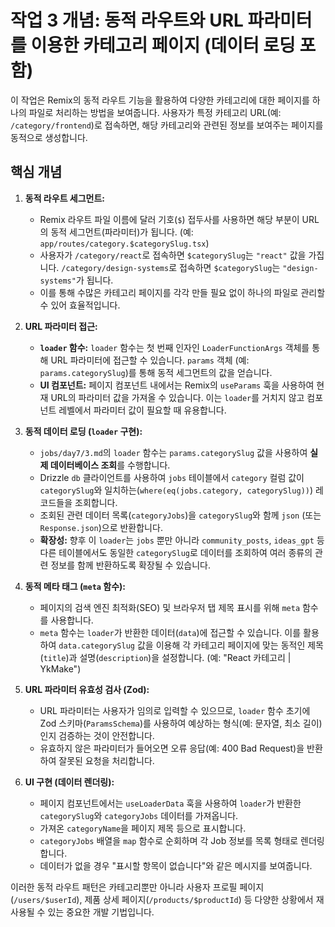 # 작업 3 개념: 동적 라우트와 URL 파라미터를 이용한 카테고리 페이지 (데이터 로딩 포함)

이 작업은 Remix의 동적 라우트 기능을 활용하여 다양한 카테고리에 대한 페이지를 하나의 파일로 처리하는 방법을 보여줍니다. 사용자가 특정 카테고리 URL(예: `/category/frontend`)로 접속하면, 해당 카테고리와 관련된 정보를 보여주는 페이지를 동적으로 생성합니다.

## 핵심 개념

1.  **동적 라우트 세그먼트:**
    *   Remix 라우트 파일 이름에 달러 기호(`$`) 접두사를 사용하면 해당 부분이 URL의 동적 세그먼트(파라미터)가 됩니다. (예: `app/routes/category.$categorySlug.tsx`)
    *   사용자가 `/category/react`로 접속하면 `$categorySlug`는 `"react"` 값을 가집니다. `/category/design-systems`로 접속하면 `$categorySlug`는 `"design-systems"`가 됩니다.
    *   이를 통해 수많은 카테고리 페이지를 각각 만들 필요 없이 하나의 파일로 관리할 수 있어 효율적입니다.

2.  **URL 파라미터 접근:**
    *   **`loader` 함수:** `loader` 함수는 첫 번째 인자인 `LoaderFunctionArgs` 객체를 통해 URL 파라미터에 접근할 수 있습니다. `params` 객체 (예: `params.categorySlug`)를 통해 동적 세그먼트의 값을 얻습니다.
    *   **UI 컴포넌트:** 페이지 컴포넌트 내에서는 Remix의 `useParams` 훅을 사용하여 현재 URL의 파라미터 값을 가져올 수 있습니다. 이는 `loader`를 거치지 않고 컴포넌트 레벨에서 파라미터 값이 필요할 때 유용합니다.

3.  **동적 데이터 로딩 (`loader` 구현):**
    *   `jobs/day7/3.md`의 `loader` 함수는 `params.categorySlug` 값을 사용하여 **실제 데이터베이스 조회**를 수행합니다.
    *   Drizzle `db` 클라이언트를 사용하여 `jobs` 테이블에서 `category` 컬럼 값이 `categorySlug`와 일치하는(`where(eq(jobs.category, categorySlug))`) 레코드들을 조회합니다.
    *   조회된 관련 데이터 목록(`categoryJobs`)을 `categorySlug`와 함께 `json` (또는 `Response.json`)으로 반환합니다.
    *   **확장성:** 향후 이 `loader`는 `jobs` 뿐만 아니라 `community_posts`, `ideas_gpt` 등 다른 테이블에서도 동일한 `categorySlug`로 데이터를 조회하여 여러 종류의 관련 정보를 함께 반환하도록 확장될 수 있습니다.

4.  **동적 메타 태그 (`meta` 함수):**
    *   페이지의 검색 엔진 최적화(SEO) 및 브라우저 탭 제목 표시를 위해 `meta` 함수를 사용합니다.
    *   `meta` 함수는 `loader`가 반환한 데이터(`data`)에 접근할 수 있습니다. 이를 활용하여 `data.categorySlug` 값을 이용해 각 카테고리 페이지에 맞는 동적인 제목(`title`)과 설명(`description`)을 설정합니다. (예: "React 카테고리 | YkMake")

5.  **URL 파라미터 유효성 검사 (Zod):**
    *   URL 파라미터는 사용자가 임의로 입력할 수 있으므로, `loader` 함수 초기에 Zod 스키마(`ParamsSchema`)를 사용하여 예상하는 형식(예: 문자열, 최소 길이)인지 검증하는 것이 안전합니다.
    *   유효하지 않은 파라미터가 들어오면 오류 응답(예: 400 Bad Request)을 반환하여 잘못된 요청을 처리합니다.

6.  **UI 구현 (데이터 렌더링):**
    *   페이지 컴포넌트에서는 `useLoaderData` 훅을 사용하여 `loader`가 반환한 `categorySlug`와 `categoryJobs` 데이터를 가져옵니다.
    *   가져온 `categoryName`을 페이지 제목 등으로 표시합니다.
    *   `categoryJobs` 배열을 `map` 함수로 순회하며 각 Job 정보를 목록 형태로 렌더링합니다.
    *   데이터가 없을 경우 "표시할 항목이 없습니다"와 같은 메시지를 보여줍니다.

이러한 동적 라우트 패턴은 카테고리뿐만 아니라 사용자 프로필 페이지(`/users/$userId`), 제품 상세 페이지(`/products/$productId`) 등 다양한 상황에서 재사용될 수 있는 중요한 개발 기법입니다. 